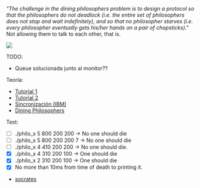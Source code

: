 _"The challenge in the dining philosophers problem is to design a protocol so that the philosophers do not deadlock (i.e. the entire set of philosophers does not stop and wait indefinitely), and so that no philosopher starves (i.e. every philosopher eventually gets his/her hands on a pair of chopsticks)."_ Not allowing them to talk to each other, that is.

![](https://miro.medium.com/max/544/1*kTNv4zAJfdhvM9l0LiwUaA.png)

TODO:
- Queue solucionada junto al monitor??

Teoría:
- [Tutorial 1](https://hpc.llnl.gov/training/tutorials/introduction-parallel-computing-tutorial)
-	[Tutorial 2](https://computing.llnl.gov/tutorials/pthreads/)
- [Sincronización (IBM)](https://www.ibm.com/support/knowledgecenter/ssw_aix_71/generalprogramming/synch_overbmort.html)
- [Dining Philosophers](http://web.eecs.utk.edu/~mbeck/classes/cs560/560/notes/Dphil/lecture.html)

Test:
- [ ] ./philo_x 5 800 200 200 -> No one should die
- [ ] ./philo_x 5 800 200 200 7 -> No one should die
- [ ] ./philo_x 4 410 200 200 -> No one should die.
- [x] ./philo_x 4 310 200 100 -> One should die
- [x] ./philo_x 2 310 200 100 -> One should die
- [x] No more than 10ms from time of death to printing it.
- [socrates](https://github.com/nesvoboda/socrates)
